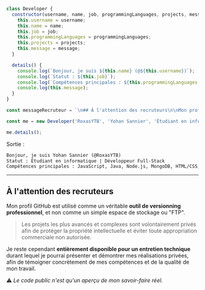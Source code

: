 ```js
class Developer {
  constructor(username, name, job, programmingLanguages, projects, message) {
    this.username = username;
    this.name = name;
    this.job = job;
    this.programmingLanguages = programmingLanguages;
    this.projects = projects;
    this.message = message;
  }

  details() {
    console.log(`Bonjour, je suis ${this.name} (@${this.username})`);
    console.log(`Statut : ${this.job}`);
    console.log(`Compétences principales : ${this.programmingLanguages.join(', ')}`);
    console.log(this.message);
  }
}

const messageRecruteur = `\n## À l'attention des recruteurs\n\nMon profil GitHub est utilisé comme un véritable **outil de versionning professionnel**, et non comme un simple espace de stockage ou "FTP".\n\n> Les projets les plus avancés et complexes sont volontairement privés afin de protéger la propriété intellectuelle et éviter toute appropriation commerciale non autorisée.\n\nJe reste cependant **entièrement disponible pour un entretien technique** durant lequel je pourrai présenter et démontrer mes réalisations privées, afin de témoigner concrètement de mes compétences et de la qualité de mon travail.\n\n⚠️ *Le code public n'est qu'un aperçu de mon savoir-faire réel.*`;

const me = new Developer('RoxasYTB', 'Yohan Sannier', 'Étudiant en informatique | Développeur Full-Stack', ['JavaScript', 'Java', 'Node.js', 'MongoDB', 'HTML/CSS', 'PHP'], [], messageRecruteur);

me.details();
```

Sortie :

```txt
Bonjour, je suis Yohan Sannier (@RoxasYTB)
Statut : Étudiant en informatique | Développeur Full-Stack
Compétences principales : JavaScript, Java, Node.js, MongoDB, HTML/CSS, PHP
```

---

## À l'attention des recruteurs

Mon profil GitHub est utilisé comme un véritable **outil de versionning professionnel**, et non comme un simple espace de stockage ou "FTP".

> Les projets les plus avancés et complexes sont volontairement privés afin de protéger la propriété intellectuelle et éviter toute appropriation commerciale non autorisée.

Je reste cependant **entièrement disponible pour un entretien technique** durant lequel je pourrai présenter et démontrer mes réalisations privées, afin de témoigner concrètement de mes compétences et de la qualité de mon travail.

⚠️ _Le code public n'est qu'un aperçu de mon savoir-faire réel._
